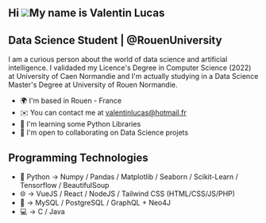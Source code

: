 Hi ![](https://user-images.githubusercontent.com/18350557/176309783-0785949b-9127-417c-8b55-ab5a4333674e.gif)My name is Valentin Lucas 
-----------------------------------------------------------------------------------------------------------------------------------------------------------

Data Science Student | @RouenUniversity
---------------------------------------

I am a curious person about the world of data science and artificial intelligence. I validaded my Licence's Degree in Computer Science (2022) at University of Caen Normandie and I'm actually studying in a Data Science Master's Degree at University of Rouen Normandie.

* 🌍  I'm based in Rouen - France 
* ✉️  You can contact me at [valentinlucas@hotmail.fr](mailto:valentinlucas@hotmail.fr) 
* 🧠  I'm learning some Python Libraries 
* 🤝  I'm open to collaborating on Data Science projets

## Programming Technologies 
- 🔬 Python -> Numpy / Pandas / Matplotlib / Seaborn / Scikit-Learn / Tensorflow / BeautifulSoup
- 🌐 -> VueJS / React / NodeJS / Tailwind CSS (HTML/CSS/JS/PHP)
- 💾 -> MySQL / PostgreSQL / GraphQL + Neo4J
- 💻 -> C / Java
